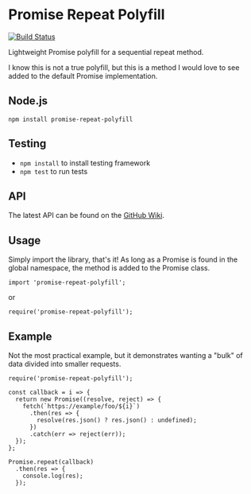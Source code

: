# Promise Repeat Polyfill

[![Build Status](https://travis-ci.org/battesonb/promise-repeat-polyfill.svg?branch=master)](https://travis-ci.org/battesonb/promise-repeat-polyfill)

Lightweight Promise polyfill for a sequential repeat method.

I know this is not a true polyfill, but this is a method I would love to see added to the default Promise implementation.

## Node.js
`npm install promise-repeat-polyfill`

## Testing
* `npm install` to install testing framework
* `npm test` to run tests

## API
The latest API can be found on the [GitHub Wiki](https://github.com/battesonb/promise-repeat-polyfill/wiki/API).

## Usage
Simply import the library, that's it! As long as a Promise is found in the global namespace, the method is added to the Promise class.

`import 'promise-repeat-polyfill';`

or

`require('promise-repeat-polyfill');`


## Example
Not the most practical example, but it demonstrates wanting a "bulk" of data divided into smaller requests.

```
require('promise-repeat-polyfill');

const callback = i => {
  return new Promise((resolve, reject) => {
    fetch(`https://example/foo/${i}`)
      .then(res => {
        resolve(res.json() ? res.json() : undefined);
      })
      .catch(err => reject(err));	
  });
};

Promise.repeat(callback)
  .then(res => {
    console.log(res);
  });
```

